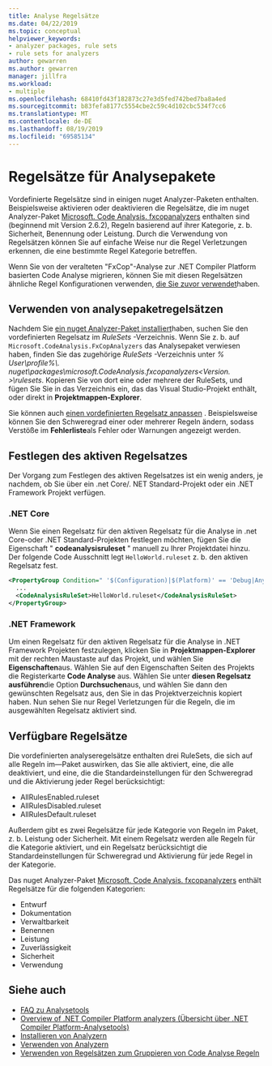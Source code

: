 ```yaml
---
title: Analyse Regelsätze
ms.date: 04/22/2019
ms.topic: conceptual
helpviewer_keywords:
- analyzer packages, rule sets
- rule sets for analyzers
author: gewarren
ms.author: gewarren
manager: jillfra
ms.workload:
- multiple
ms.openlocfilehash: 68410fd43f182873c27e3d5fed742bed7ba8a4ed
ms.sourcegitcommit: b83fefa8177c5554cbe2c59c4d102cbc534f7cc6
ms.translationtype: MT
ms.contentlocale: de-DE
ms.lasthandoff: 08/19/2019
ms.locfileid: "69585134"
---
```

# <a name="rule-sets-for-analyzer-packages"></a>Regelsätze für Analysepakete

Vordefinierte Regelsätze sind in einigen nuget Analyzer-Paketen enthalten. Beispielsweise aktivieren oder deaktivieren die Regelsätze, die im nuget Analyzer-Paket [Microsoft. Code Analysis. fxcopanalyzers](https://www.nuget.org/packages/Microsoft.CodeAnalysis.FxCopAnalyzers/) enthalten sind (beginnend mit Version 2.6.2), Regeln basierend auf ihrer Kategorie, z. b. Sicherheit, Benennung oder Leistung. Durch die Verwendung von Regelsätzen können Sie auf einfache Weise nur die Regel Verletzungen erkennen, die eine bestimmte Regel Kategorie betreffen.

Wenn Sie von der veralteten "FxCop"-Analyse zur .NET Compiler Platform basierten Code Analyse migrieren, können Sie mit diesen Regelsätzen ähnliche Regel Konfigurationen verwenden, [die Sie zuvor verwendet](rule-set-reference.md)haben.

## <a name="use-analyzer-package-rule-sets"></a>Verwenden von analysepaketregelsätzen

Nachdem Sie [ein nuget Analyzer-Paket installiert](install-roslyn-analyzers.md)haben, suchen Sie den vordefinierten Regelsatz im *RuleSets* -Verzeichnis. Wenn Sie z. b. auf `Microsoft.CodeAnalysis.FxCopAnalyzers` das Analysepaket verwiesen haben, finden Sie das zugehörige *RuleSets* -Verzeichnis unter *% User\\profile%\\. nuget\packages\microsoft.CodeAnalysis.fxcopanalyzers\<Version. \>\rulesets*. Kopieren Sie von dort eine oder mehrere der RuleSets, und fügen Sie Sie in das Verzeichnis ein, das das Visual Studio-Projekt enthält, oder direkt in **Projektmappen-Explorer**.

Sie können auch [einen vordefinierten Regelsatz anpassen](how-to-create-a-custom-rule-set.md) . Beispielsweise können Sie den Schweregrad einer oder mehrerer Regeln ändern, sodass Verstöße im **Fehlerliste**als Fehler oder Warnungen angezeigt werden.

## <a name="set-the-active-rule-set"></a>Festlegen des aktiven Regelsatzes

Der Vorgang zum Festlegen des aktiven Regelsatzes ist ein wenig anders, je nachdem, ob Sie über ein .net Core/. NET Standard-Projekt oder ein .NET Framework Projekt verfügen.

### <a name="net-core"></a>.NET Core

Wenn Sie einen Regelsatz für den aktiven Regelsatz für die Analyse in .net Core-oder .NET Standard-Projekten festlegen möchten, fügen Sie die Eigenschaft " **codeanalysisruleset** " manuell zu Ihrer Projektdatei hinzu. Der folgende Code Ausschnitt legt `HelloWorld.ruleset` z. b. den aktiven Regelsatz fest.

```xml
<PropertyGroup Condition=" '$(Configuration)|$(Platform)' == 'Debug|AnyCPU' ">
  ...
  <CodeAnalysisRuleSet>HelloWorld.ruleset</CodeAnalysisRuleSet>
</PropertyGroup>
```

### <a name="net-framework"></a>.NET Framework

Um einen Regelsatz für den aktiven Regelsatz für die Analyse in .NET Framework Projekten festzulegen, klicken Sie in **Projektmappen-Explorer** mit der rechten Maustaste auf das Projekt, und wählen Sie **Eigenschaften**aus. Wählen Sie auf den Eigenschaften Seiten des Projekts die Registerkarte **Code Analyse** aus. Wählen Sie unter **diesen Regelsatz ausführen**die Option **Durchsuchen**aus, und wählen Sie dann den gewünschten Regelsatz aus, den Sie in das Projektverzeichnis kopiert haben. Nun sehen Sie nur Regel Verletzungen für die Regeln, die im ausgewählten Regelsatz aktiviert sind.

## <a name="available-rule-sets"></a>Verfügbare Regelsätze

Die vordefinierten analyseregelsätze enthalten drei RuleSets, die sich auf alle Regeln im&mdash;Paket auswirken, das Sie alle aktiviert, eine, die alle deaktiviert, und eine, die die Standardeinstellungen für den Schweregrad und die Aktivierung jeder Regel berücksichtigt:

- AllRulesEnabled.ruleset
- AllRulesDisabled.ruleset
- AllRulesDefault.ruleset

Außerdem gibt es zwei Regelsätze für jede Kategorie von Regeln im Paket, z. b. Leistung oder Sicherheit. Mit einem Regelsatz werden alle Regeln für die Kategorie aktiviert, und ein Regelsatz berücksichtigt die Standardeinstellungen für Schweregrad und Aktivierung für jede Regel in der Kategorie.

Das nuget Analyzer-Paket [Microsoft. Code Analysis. fxcopanalyzers](https://www.nuget.org/packages/Microsoft.CodeAnalysis.FxCopAnalyzers/) enthält Regelsätze für die folgenden Kategorien:

- Entwurf
- Dokumentation
- Verwaltbarkeit
- Benennen
- Leistung
- Zuverlässigkeit
- Sicherheit
- Verwendung

## <a name="see-also"></a>Siehe auch

- [FAQ zu Analysetools](analyzers-faq.md)
- [Overview of .NET Compiler Platform analyzers (Übersicht über .NET Compiler Platform-Analysetools)](roslyn-analyzers-overview.md)
- [Installieren von Analyzern](install-roslyn-analyzers.md)
- [Verwenden von Analyzern](use-roslyn-analyzers.md)
- [Verwenden von Regelsätzen zum Gruppieren von Code Analyse Regeln](using-rule-sets-to-group-code-analysis-rules.md)
